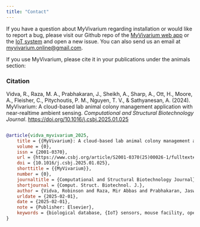 ```yaml
---
title: "Contact"
---
```

If you have a question about MyVivarium regarding installation or would like to report a bug, please visit our Github repo of the [MyVivarium web app](https://github.com/myvivarium/MyVivarium) or the [IoT system](https://github.com/myvivarium/RPi-IoT) and open a new issue. You can also send us an email at myvivarium.online@gmail.com.

If you use MyVivarium, please cite it in your publications under the animals section:

### Citation
Vidva, R., Raza, M. A., Prabhakaran, J., Sheikh, A., Sharp, A., Ott, H., Moore, A., Fleisher, C., Pitychoutis, P. M., Nguyen, T. V., & Sathyanesan, A. (2024). MyVivarium: A cloud-based lab animal colony management application with near-realtime ambient sensing. *Computational and Structural Biotechnology Journal*. https://doi.org/10.1016/j.csbj.2025.01.025

```bibtex

@article{vidva_myvivarium_2025,
	title = {{MyVivarium}: A cloud-based lab animal colony management application with realtime ambient sensing},
	volume = {0},
	issn = {2001-0370},
	url = {https://www.csbj.org/article/S2001-0370(25)00026-1/fulltext#fig0035},
	doi = {10.1016/j.csbj.2025.01.025},
	shorttitle = {{MyVivarium}},
	number = {0},
	journaltitle = {Computational and Structural Biotechnology Journal},
	shortjournal = {Comput. Struct. Biotechnol. J.},
	author = {Vidva, Robinson and Raza, Mir Abbas and Prabhakaran, Jaswant and Sheikh, Ayesha and Sharp, Alaina and Ott, Hayden and Moore, Amelia and Fleisher, Christopher and Netherton, Hailey and Goldstein, Evan and Pitychoutis, Pothitos M. and Nguyen, Tam V. and Sathyanesan, Aaron},
	urldate = {2025-02-01},
	date = {2025-02-01},
	note = {Publisher: Elsevier},
	keywords = {biological database, {IoT} sensors, mouse facility, open-source technology},
}
```